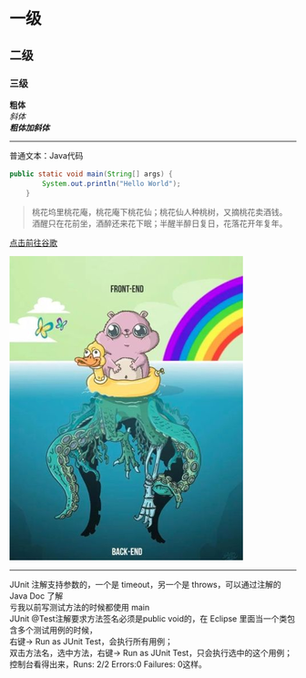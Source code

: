 # 一级
## 二级
### 三级
**粗体**<br>
*斜体*<br />
***粗体加斜体***<hr>

普通文本：Java代码<br>
<!--加上编程语言的名字-->
```java
public static void main(String[] args) {
        System.out.println("Hello World");
    }
```
<!--两个空格表示换行-->
> 桃花坞里桃花庵，桃花庵下桃花仙；桃花仙人种桃树，又摘桃花卖酒钱。  
> 酒醒只在花前坐，酒醉还来花下眠；半醒半醉日复日，花落花开年复年。  

[点击前往谷歌](https://www.google.com)


![图片不见了](https://github.com/TranskeiCastle/HelloWorld/blob/master/boot.jpg)


<hr>
JUnit 注解支持参数的，一个是 timeout，另一个是 throws，可以通过注解的 Java Doc 了解<br>
亏我以前写测试方法的时候都使用 main<br>
JUnit @Test注解要求方法签名必须是public void的，在 Eclipse 里面当一个类包含多个测试用例的时候，<br>
右键-> Run as JUnit Test，会执行所有用例；<br>
双击方法名，选中方法，右键-> Run as JUnit Test，只会执行选中的这个用例；控制台看得出来，Runs: 2/2 Errors:0 Failures: 0这样。
